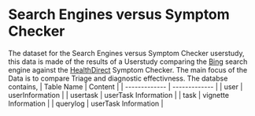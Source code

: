 # Search Engines versus Symptom Checker

The dataset for the Search Engines versus Symptom Checker userstudy, this data is made of the results of a Userstudy comparing the [Bing](https://www.bing.com/) search engine against the [HealthDirect](https://www.healthdirect.gov.au/) Symptom Checker. 
The main focus of the Data is to compare Triage and diagnostic effectivness. 
The databse contains, 
| Table Name  | Content |
| ------------- | ------------- |
| user | userInformation  |
| usertask | userTask Information |
| task | vignette Information |
| querylog | userTask Information |
